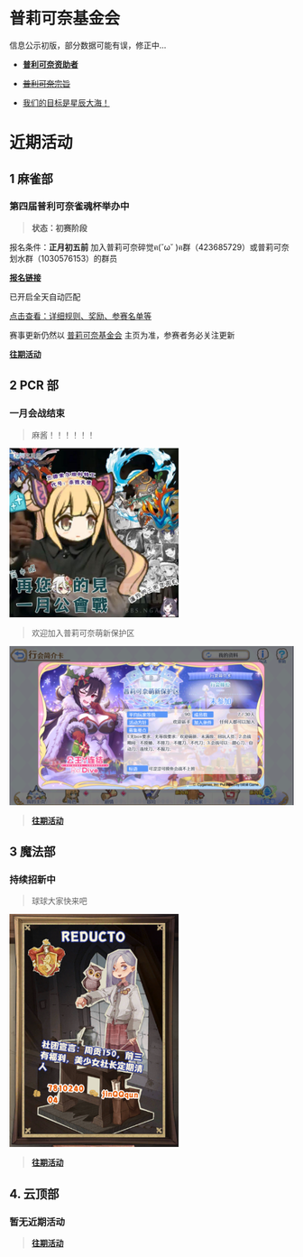 # 普莉可奈基金会
信息公示初版，部分数据可能有误，修正中...

- [**普利可奈资助者**](wiki/contributions.md)

- [~~普利可奈宗旨~~](wiki/purpose.md)

- [我们的目标是星辰大海！](wiki/star_sky.md)


# 近期活动

## 1 麻雀部

###  第四届普利可奈雀魂杯举办中

> **状态：初赛阶段**

报名条件：**正月初五前** 加入普莉可奈碎觉ฅ(˘ω˘ )ฅ群（423685729）或普莉可奈划水群（1030576153）的群员

[**报名链接**](https://docs.qq.com/form/page/DU014RExYa3VkdHhs#/fill) 

已开启全天自动匹配

[点击查看：详细规则、奖励、参赛名单等](archive/MajSoulGame/4th.md)

赛事更新仍然以 [普莉可奈基金会](https://gitee.com/PriConneFoundation/PriConneFoundation) 主页为准，参赛者务必关注更新

[**往期活动**](archive/MajSoulGame/README.md)

## 2 PCR 部

### 一月会战结束

>麻酱！！！！！！

<img src="archive/PCR/docs/202201.png" width ="300" alt="PCR"/>

>欢迎加入普莉可奈萌新保护区

![protect](archive/PCR/docs/protect.png)


> [**往期活动**](archive/PCR/README.md)
## 3 魔法部

### 持续招新中

>球球大家快来吧

<img src="archive/HarryPotter/docs/reducto.png" width ="300" alt="reducto"/>

> [**往期活动**](archive/HarryPotter/README.md)

## 4. 云顶部

### 暂无近期活动
> [**往期活动**](archive/TeamFightTactics/README.md)



